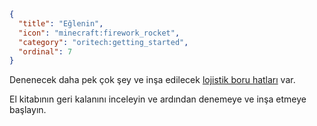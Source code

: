 ```json
{
  "title": "Eğlenin",
  "icon": "minecraft:firework_rocket",
  "category": "oritech:getting_started",
  "ordinal": 7
}
```

Denenecek daha pek çok şey ve inşa edilecek [lojistik boru hatları](^oritech:logistics) var.

El kitabının geri kalanını inceleyin ve ardından denemeye ve inşa etmeye başlayın.